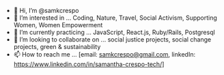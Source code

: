 - 👋 Hi, I’m @samkcrespo
- 👀 I’m interested in ... Coding, Nature, Travel, Social Activism, Supporting Women, Women Empowerment
- 🌱 I’m currently practicing ... JavaScript, React.js, Ruby/Rails, Postgresql
- 💞️ I’m looking to collaborate on ...  social justice projects, social change projects, green & sustainability
- 📫 How to reach me ... [email: samkcrespo@gmail.com, linkedIn: https://www.linkedin.com/in/samantha-crespo-tech/]

<!---
samkcrespo/samkcrespo is a ✨ special ✨ repository because its `README.md` (this file) appears on your GitHub profile.
You can click the Preview link to take a look at your changes.
--->

